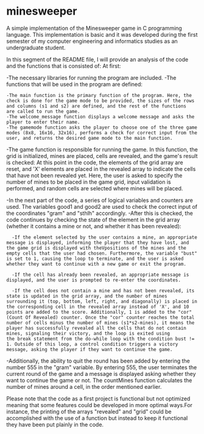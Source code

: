 # minesweeper
A simple implementation of the Minesweeper game in C programming language.
This implementation is basic and it was developed during the first semester of my computer engineering and informatics studies as an undergraduate student.

In this segment of the README file, I will provide an analysis of the code and the functions that is consisted of:
At first:

-The necessary libraries for running the program are included.
-The functions that will be used in the program are defined:

    -The main function is the primary function of the program. Here, the check is done for the game mode to be provided, the sizes of the rows and columns (s1 and s2) are defined, and the rest of the functions         are called to run the game.
    -The welcome_message function displays a welcome message and asks the player to enter their name.
    -The gamemode function asks the player to choose one of the three game modes (8x8, 16x16, 32x16), performs a check for correct input from the user, and returns the desired game mode to the main function.

-The game function is responsible for running the game. In this function, the grid is initialized, mines are placed, cells are revealed, and the game's result is checked:
At this point in the code, the elements of the grid array are reset, and 'X' elements are placed in the revealed array to indicate the cells that have not been revealed yet.
Here, the user is asked to specify the number of mines to be placed in the game grid, input validation is performed, and random cells are selected where mines will be placed.

-In the next part of the code, a series of logical variables and counters are used.
The variables good1 and good2 are used to check the correct input of the coordinates "gram" and "sthlh" accordingly.
-After this is checked, the code continues by checking the state of the element in the grid array (whether it contains a mine or not, and whether it has been revealed):

      -If the element selected by the user contains a mine, an appropriate message is displayed, informing the player that they have lost, and the game grid is displayed with theVpositions of the mines and the empty cells that the user had chosen. Furthermore, the variable "bust" is set to 1, causing the loop to terminate, and the user is asked whether they want to continue with a new game or exit the program.
      
      -If the cell has already been revealed, an appropriate message is displayed, and the user is prompted to re-enter the coordinates.
      
      -If the cell does not contain a mine and has not been revealed, its state is updated in the grid array, and the number of mines surrounding it (top, bottom, left, right, and diagonally) is placed in the corresponding cell in the revealed array instead of 'X', and 10 points are added to the score. Additionally, 1 is added to the "cor" (Count Of Revealed) counter. Once the "cor" counter reaches the total number of cells minus the number of mines (s1*s2-mines), it means the player has successfully revealed all the cells that do not contain mines, signaling their victory, and the loop is exited using           the break statement from the do-while loop with the condition bust != 1. Outside of this loop, a control condition triggers a victory message, asking the player if they want to continue the game.
-Additionally, the ability to quit the round has been added by entering the number 555 in the "gram" variable. By entering 555, the user terminates the current round of the game and a message is displayed asking whether they want to continue the game or not.
The countMines function calculates the number of mines around a cell, in the order mentioned earlier.

Please note that the code as a first project is functional but not optimized meaning that some features could be developed in more optimal ways.For instance, the printing of the arrays "revealed" and "grid" could be accomplished with the use of a function but instead to keep it functional they have been put plainly in the code. 
